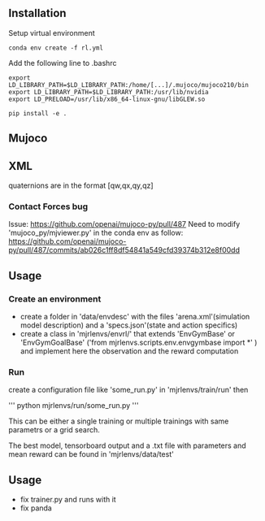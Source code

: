  
## Installation ##

Setup virtual environment

```
conda env create -f rl.yml
```


Add the following line to .bashrc

```
export LD_LIBRARY_PATH=$LD_LIBRARY_PATH:/home/[...]/.mujoco/mujoco210/bin
export LD_LIBRARY_PATH=$LD_LIBRARY_PATH:/usr/lib/nvidia
export LD_PRELOAD=/usr/lib/x86_64-linux-gnu/libGLEW.so
```


```
pip install -e .
``` 


## Mujoco ##
## XML
quaternions are in the format [qw,qx,qy,qz]

### Contact Forces bug
Issue: https://github.com/openai/mujoco-py/pull/487
Need to modify 'mujoco_py/mjviewer.py' in the conda env as follow:
https://github.com/openai/mujoco-py/pull/487/commits/ab026c1ff8df54841a549cfd39374b312e8f00dd


## Usage ##

### Create an environment

- create a folder in 'data/envdesc' with the files 'arena.xml'(simulation model description) and a 'specs.json'(state and action specifics)
- create a class in 'mjrlenvs/envrl/' that extends 'EnvGymBase' or 'EnvGymGoalBase' ('from mjrlenvs.scripts.env.envgymbase import *' ) and implement here the observation and the reward computation 


### Run 

create a configuration file like 'some_run.py' in 'mjrlenvs/train/run' then 

'''
python mjrlenvs/run/some_run.py
'''

This can be either a single training or multiple trainings with same parametrs or a grid search. 

The best model, tensorboard output and a .txt file with parameters and mean reward can be found in 'mjrlenvs/data/test' 

## Usage ##

* fix trainer.py and runs with it
* fix panda